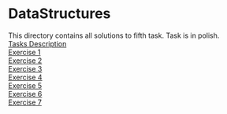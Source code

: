 # DataStructures
This directory contains all solutions to fifth task. Task is in polish.  
<a href="https://github.com/LucasJezap/WDI/tree/master/5.%20DataStructures/cw_05.pdf"> Tasks Description  
<a href="https://github.com/LucasJezap/WDI/tree/master/5.%20DataStructures/Ćw5_1.cpp"> Exercise 1  
<a href="https://github.com/LucasJezap/WDI/tree/master/5.%20DataStructures/Ćw5_2.cpp"> Exercise 2  
<a href="https://github.com/LucasJezap/WDI/tree/master/5.%20DataStructures/Ćw5_3.cpp"> Exercise 3  
<a href="https://github.com/LucasJezap/WDI/tree/master/5.%20DataStructures/Ćw5_4.cpp"> Exercise 4  
<a href="https://github.com/LucasJezap/WDI/tree/master/5.%20DataStructures/Ćw5_5.cpp"> Exercise 5  
<a href="https://github.com/LucasJezap/WDI/tree/master/5.%20DataStructures/Ćw5_6.cpp"> Exercise 6  
<a href="https://github.com/LucasJezap/WDI/tree/master/5.%20DataStructures/Ćw5_7.cpp"> Exercise 7  
